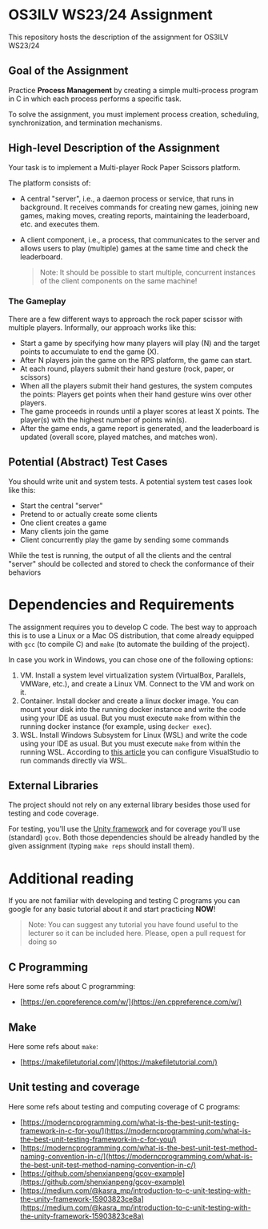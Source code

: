 # OS3ILV WS23/24 Assignment
This repository hosts the description of the assignment for OS3ILV WS23/24


## Goal of the Assignment

Practice **Process Management** by creating a simple multi-process program in C in which each process performs a specific task.

To solve the assignment, you must implement process creation, scheduling, synchronization, and termination mechanisms.

## High-level Description of the Assignment

Your task is to implement a Multi-player Rock Paper Scissors platform.

The platform consists of:

- A central "server", i.e., a daemon process or service, that runs in background. It receives commands for creating new games, joining new games, making moves, creating reports, maintaining the leaderboard, etc. and executes them.
- A client component, i.e., a process, that communicates to the server and allows users to play (multiple) games at the same time and check the leaderboard.

    > Note: It should be possible to start multiple, concurrent instances of the client components on the same machine!

### The Gameplay

There are a few different ways to approach the rock paper scissor with multiple players. Informally, our approach works like this:

- Start a game by specifying how many players will play (N) and the target points to accumulate to end the game (X).
- After N players join the game on the RPS platform, the game can start.
- At each round, players submit their hand gesture (rock, paper, or scissors)
- When all the players submit their hand gestures, the system computes the points: Players get points when their hand gesture wins over other players.
- The game proceeds in rounds until a player scores at least X points. The player(s) with the highest number of points win(s).
- After the game ends, a game report is generated, and the leaderboard is updated (overall score, played matches, and matches won).

## Potential (Abstract) Test Cases

You should write unit and system tests. A potential system test cases look like this:

- Start the central "server" 
- Pretend to or actually create some clients
- One client creates a game
- Many clients join the game
- Client concurrently play the game by sending some commands

While the test is running, the output of all the clients and the central "server" should be collected and stored to check the conformance of their behaviors

# Dependencies and Requirements

The assignment requires you to develop C code. The best way to approach this is to use a Linux or a Mac OS distribution, that come already equipped with `gcc` (to compile C) and `make` (to automate the building of the project).

In case you work in Windows, you can chose one of the following options:

1. VM. Install a system level virtualization system (VirtualBox, Parallels, VMWare, etc.), and create a Linux VM. Connect to the VM and work on it.
2. Container. Install docker and create a linux docker image. You can mount your disk into the running docker instance and write the code using your IDE as usual. But you must execute `make` from within the running docker instance (for example, using `docker exec`).
3. WSL. Install Windows Subsystem for Linux (WSL) and write the code using your IDE as usual. But you must execute `make` from within the running WSL. According to [this article](https://code.visualstudio.com/docs/remote/wsl) you can configure VisualStudio to run commands directly via WSL.

## External Libraries
The project should not rely on any external library besides those used for testing and code coverage.

For testing, you'll use the [Unity framework](http://www.throwtheswitch.org/unity) and for coverage you'll use (standard) `gcov`. Both those dependencies should be already handled by the given assignment (typing `make reps` should install them).

# Additional reading

If you are not familiar with developing and testing C programs you can google for any basic tutorial about it and start practicing **NOW**!

> Note: You can suggest any tutorial you have found useful to the lecturer so it can be included here. Please, open a pull request for doing so

## C Programming
Here some refs about C programming:

- [https://en.cppreference.com/w/](https://en.cppreference.com/w/)

## Make
Here some refs about `make`:

- [https://makefiletutorial.com/](https://makefiletutorial.com/)

## Unit testing and coverage
Here some refs about testing and computing coverage of C programs:

- [https://moderncprogramming.com/what-is-the-best-unit-testing-framework-in-c-for-you/](https://moderncprogramming.com/what-is-the-best-unit-testing-framework-in-c-for-you/)
- [https://moderncprogramming.com/what-is-the-best-unit-test-method-naming-convention-in-c/](https://moderncprogramming.com/what-is-the-best-unit-test-method-naming-convention-in-c/)
- [https://github.com/shenxianpeng/gcov-example](https://github.com/shenxianpeng/gcov-example)
- [https://medium.com/@kasra_mp/introduction-to-c-unit-testing-with-the-unity-framework-15903823ce8a](https://medium.com/@kasra_mp/introduction-to-c-unit-testing-with-the-unity-framework-15903823ce8a)